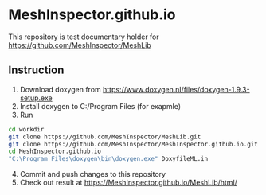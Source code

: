 # MeshInspector.github.io
This repository is test documentary holder for https://github.com/MeshInspector/MeshLib

## Instruction
1. Download doxygen from https://www.doxygen.nl/files/doxygen-1.9.3-setup.exe
2. Install doxygen to C:/Program Files (for exapmle)
3. Run 
```bash
cd workdir
git clone https://github.com/MeshInspector/MeshLib.git
git clone https://github.com/MeshInspector/MeshInspector.github.io.git
cd MeshInspector.github.io
"C:\Program Files\doxygen\bin\doxygen.exe" DoxyfileML.in
```
4. Commit and push changes to this repository
5. Check out result at https://MeshInspector.github.io/MeshLib/html/

